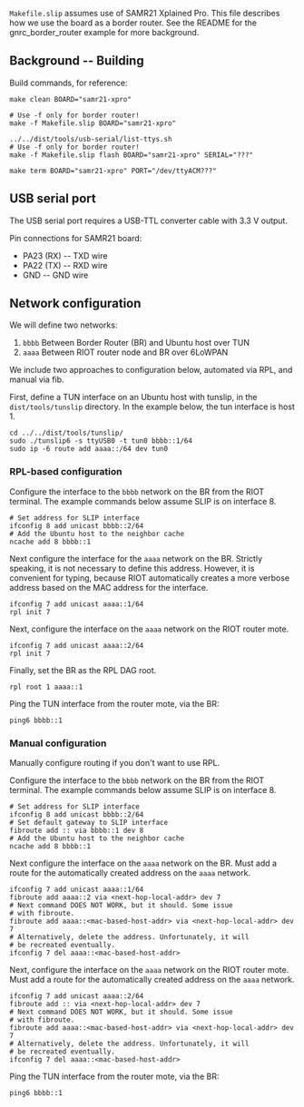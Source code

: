 `Makefile.slip` assumes use of SAMR21 Xplained Pro. This file describes how we use the board as a border router. See the README for the gnrc_border_router example for more background.

## Background -- Building
Build commands, for reference:

    make clean BOARD="samr21-xpro"

    # Use -f only for border router!
    make -f Makefile.slip BOARD="samr21-xpro"

    ../../dist/tools/usb-serial/list-ttys.sh
    # Use -f only for border router!
    make -f Makefile.slip flash BOARD="samr21-xpro" SERIAL="???"

    make term BOARD="samr21-xpro" PORT="/dev/ttyACM???"

## USB serial port
The USB serial port requires a USB-TTL converter cable with 3.3 V output.

Pin connections for SAMR21 board:

* PA23 (RX) -- TXD wire
* PA22 (TX) -- RXD wire
* GND -- GND wire

## Network configuration
We will define two networks:

1. `bbbb` Between Border Router (BR) and Ubuntu host over TUN
2. `aaaa` Between RIOT router node and BR over 6LoWPAN

We include two approaches to configuration below, automated via RPL, and manual via fib.

First, define a TUN interface on an Ubuntu host with tunslip, in the `dist/tools/tunslip` directory. In the example below, the tun interface is host 1.

    cd ../../dist/tools/tunslip/
    sudo ./tunslip6 -s ttyUSB0 -t tun0 bbbb::1/64
    sudo ip -6 route add aaaa::/64 dev tun0

### RPL-based configuration

Configure the interface to the `bbbb` network on the BR from the RIOT terminal. The example commands below assume SLIP is on interface 8.

    # Set address for SLIP interface
    ifconfig 8 add unicast bbbb::2/64
    # Add the Ubuntu host to the neighbor cache
    ncache add 8 bbbb::1

Next configure the interface for the `aaaa` network on the BR. Strictly speaking, it is not necessary to define this address. However, it is convenient for typing, because RIOT automatically creates a more verbose address based on the MAC address for the interface.

    ifconfig 7 add unicast aaaa::1/64
    rpl init 7

Next, configure the interface on the `aaaa` network on the RIOT router mote.

    ifconfig 7 add unicast aaaa::2/64
    rpl init 7

Finally, set the BR as the RPL DAG root.

    rpl root 1 aaaa::1

Ping the TUN interface from the router mote, via the BR:

    ping6 bbbb::1

### Manual configuration
Manually configure routing if you don't want to use RPL.

Configure the interface to the `bbbb` network on the BR from the RIOT terminal. The example commands below assume SLIP is on interface 8.

    # Set address for SLIP interface
    ifconfig 8 add unicast bbbb::2/64
    # Set default gateway to SLIP interface
    fibroute add :: via bbbb::1 dev 8
    # Add the Ubuntu host to the neighbor cache
    ncache add 8 bbbb::1

Next configure the interface on the `aaaa` network on the BR. Must add a route for the automatically created address on the `aaaa` network.

    ifconfig 7 add unicast aaaa::1/64
    fibroute add aaaa::2 via <next-hop-local-addr> dev 7
    # Next command DOES NOT WORK, but it should. Some issue
    # with fibroute.
    fibroute add aaaa::<mac-based-host-addr> via <next-hop-local-addr> dev 7
    # Alternatively, delete the address. Unfortunately, it will
    # be recreated eventually.
    ifconfig 7 del aaaa::<mac-based-host-addr>

Next, configure the interface on the `aaaa` network on the RIOT router mote. Must add a route for the automatically created address on the `aaaa` network.

    ifconfig 7 add unicast aaaa::2/64
    fibroute add :: via <next-hop-local-addr> dev 7
    # Next command DOES NOT WORK, but it should. Some issue
    # with fibroute.
    fibroute add aaaa::<mac-based-host-addr> via <next-hop-local-addr> dev 7
    # Alternatively, delete the address. Unfortunately, it will
    # be recreated eventually.
    ifconfig 7 del aaaa::<mac-based-host-addr>

Ping the TUN interface from the router mote, via the BR:

    ping6 bbbb::1

